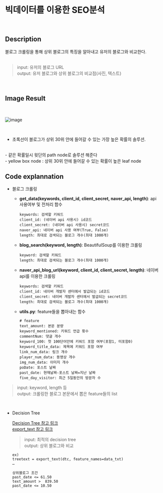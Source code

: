 # 빅데이터를 이용한 SEO분석

<br>

## Description
 블로그 크롤링을 통해 상위 블로그의 특징을 알아내고 유저의 블로그와 비교한다.<br>
<br>

>input: 유저의 블로그 URL<br>
>output: 유저 블로그와 상위 블로그의 비교점(사진, 텍스트)
<br>


## Image Result
<br>

![image](https://user-images.githubusercontent.com/60573146/173763107-4d574a50-af64-499c-8bde-1d4224da205c.png)

<br>

- 초록선이 블로그가 상위 30위 안에 들어갈 수 있는 가장 높은 확률의 솔루션.
<br>
- 같은 확률일시 윗단의 path node로 솔루션 해준다
<br>
- yellow box node : 상위 30위 안에 들어갈 수 있는 확률이 높은 leaf node

## Code explannation

- 블로그 크롤링<br>

  * __get_data(keywords, client_id, client_secret, naver_api, length)__: api 사용여부 및 전처리 함수
      ```
      keywords: 검색할 키워드
      client_id: (네이버 api 사용시) id코드
      client_secret: (네이버 api 사용시) secret코드
      naver_api: 네이버 api 사용 여부(True, False)
      length: 최대로 검색되는 블로그 개수(최대 1000개)
      ```

  * __blog_search(keyword, length)__: BeautifulSoup를 이용한 크롤링
      ```
      keyword: 검색할 키워드
      length: 최대로 검색되는 블로그 개수(최대 1000개)
      ```

  * __naver_api_blog_url(keyword, client_id, client_secret, length)__: 네이버 api를 이용한 크롤링
      ```
      keywords: 검색할 키워드
      client_id: 네이버 개발자 센터에서 발급되는 id코드
      client_secret: 네이버 개발자 센터에서 발급되는 secret코드
      length: 최대로 검색되는 블로그 개수(최대 1000개)
      ```   
   
   
  * __utils.py__: feature들을 뽑아내는 함수
      ```
      # feature
      text_amount: 본문 분량
      keyword_mentioned: 키워드 언급 횟수
      commentNum: 댓글 개수
      keyword_100: 첫 100단어안에 키워드 포함 여부(포함1, 미포함0)
      keyword_title_data: 제목에 키워드 포함 여부
      link_num_data: 링크 개수
      player_num_data: 동영상 개수
      img_num_data: 이미지 개수
      poDate: 포스트 날짜
      past_date: 현재날짜-포스트 날짜=지난 날짜
      five_day_visitor: 최근 5일동안의 방문자 수 
      ```   
> input: keyword, length 등<br>
> output: 크롤링한 블로그 본문에서 뽑은 feature들의 list
<br>

- Decision Tree<br>

  [Decision Tree 참고 링크](https://scikit-learn.org/stable/modules/generated/sklearn.tree.DecisionTreeClassifier.html)<br>
  [export_text 참고 링크](https://scikit-learn.org/stable/modules/generated/sklearn.tree.export_text.html)<br>

  > input: 최적의 decision tree<br>
  > output: 상위 블로그와 비교<br>

    ```
    ex)
    treetext = export_text(dtc, feature_names=data_txt)
    …
    
    상위블로그 조건
    past_date <= 61.50
    text_amount >  839.50
    past_date <= 10.50
    ```

